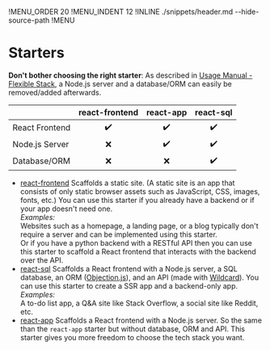 !MENU_ORDER 20
!MENU_INDENT 12
!INLINE ./snippets/header.md --hide-source-path
!MENU
&nbsp;

# Starters

**Don't bother choosing the right starter**:
As described in [Usage Manual - Flexible Stack](/docs/plugins.md#use-cases),
a Node.js server and a database/ORM can easily be removed/added afterwards.

&nbsp; | react-frontend | react-app | react-sql
--- | :---: | :---: | :---:
React Frontend | :heavy_check_mark: | :heavy_check_mark: | :heavy_check_mark:
Node.js Server | :x: | :heavy_check_mark: | :heavy_check_mark:
Database/ORM | :x: | :x: | :heavy_check_mark:

- [react-frontend](/plugins/create/starters/react-frontend#readme)
  Scaffolds a static site.
  (A static site is an app that consists of only static browser assets such as JavaScript, CSS, images, fonts, etc.)
  You can use this starter if you already have a backend
  or if your app doesn't need one.
  <br/>
  *Examples:*
  <br/>
  Websites such as a homepage, a landing page, or a blog typically don't require a server
  and can be implemented using this starter.
  <br>
  Or if you have a python backend with a RESTful API
  then you can use this starter to scaffold a React frontend
  that interacts with the backend over the API.
- [react-sql](/plugins/create/starters/react-sql#readme)
  Scaffolds a React frontend with a Node.js server,
  a SQL database,
  an ORM ([Objection.js](https://github.com/Vincit/objection.js)),
  and an API (made with [Wildcard](https://github.com/brillout/wildcard-api)).
  You can use this starter to create a SSR app and a backend-only app.
  <br/>
  *Examples:*
  <br/>
  A to-do list app,
  a Q&A site like Stack Overflow,
  a social site like Reddit, etc.
- [react-app](/plugins/create/starters/react-app#readme)
  Scaffolds a React frontend with a Node.js server.
  So the same than the `react-app` starter but without database, ORM and API.
  This starter gives you more freedom to choose the tech stack you want.
